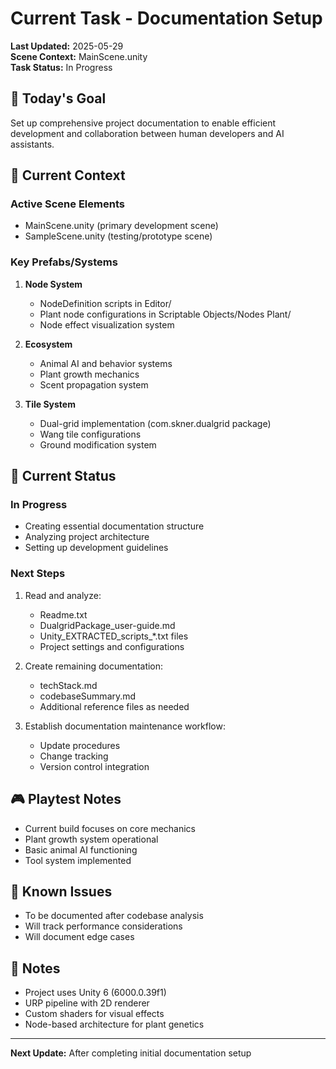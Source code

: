 # Current Task - Documentation Setup

**Last Updated:** 2025-05-29  
**Scene Context:** MainScene.unity  
**Task Status:** In Progress

## 🎯 Today's Goal
Set up comprehensive project documentation to enable efficient development and collaboration between human developers and AI assistants.

## 📍 Current Context

### Active Scene Elements
- MainScene.unity (primary development scene)
- SampleScene.unity (testing/prototype scene)

### Key Prefabs/Systems
1. **Node System**
   - NodeDefinition scripts in Editor/
   - Plant node configurations in Scriptable Objects/Nodes Plant/
   - Node effect visualization system

2. **Ecosystem**
   - Animal AI and behavior systems
   - Plant growth mechanics
   - Scent propagation system

3. **Tile System**
   - Dual-grid implementation (com.skner.dualgrid package)
   - Wang tile configurations
   - Ground modification system

## 🔄 Current Status

### In Progress
- Creating essential documentation structure
- Analyzing project architecture
- Setting up development guidelines

### Next Steps
1. Read and analyze:
   - Readme.txt
   - DualgridPackage_user-guide.md
   - Unity_EXTRACTED_scripts_*.txt files
   - Project settings and configurations

2. Create remaining documentation:
   - techStack.md
   - codebaseSummary.md
   - Additional reference files as needed

3. Establish documentation maintenance workflow:
   - Update procedures
   - Change tracking
   - Version control integration

## 🎮 Playtest Notes
- Current build focuses on core mechanics
- Plant growth system operational
- Basic animal AI functioning
- Tool system implemented

## 🐛 Known Issues
- To be documented after codebase analysis
- Will track performance considerations
- Will document edge cases

## 📝 Notes
- Project uses Unity 6 (6000.0.39f1)
- URP pipeline with 2D renderer
- Custom shaders for visual effects
- Node-based architecture for plant genetics

---

**Next Update:** After completing initial documentation setup
